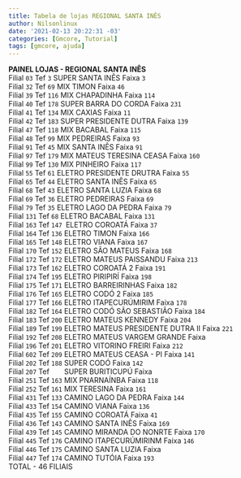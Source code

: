 ```yaml
---
title: Tabela de lojas REGIONAL SANTA INÊS
author: Nilsonlinux
date: '2021-02-13 20:22:31 -03'
categories: [Gmcore, Tutorial]
tags: [gmcore, ajuda]
---
```


**PAINEL LOJAS - REGIONAL SANTA INÊS**  
Filial `03`  Tef `3`   SUPER SANTA INÊS               Faixa `3`  
Filial `32`  Tef `69`  MIX TIMON                      Faixa `46`  
Filial `39`  Tef `116` MIX CHAPADINHA                 Faixa `114`  
Filial `40`  Tef `178` SUPER BARRA DO CORDA           Faixa `231`  
Filial `41`  Tef `134` MIX CAXIAS                     Faixa `11`  
Filial `42`  Tef `183` SUPER PRESIDENTE DUTRA         Faixa `139`  
Filial `47`  Tef `118` MIX BACABAL                    Faixa `115`  
Filial `48`  Tef `99`  MIX PEDREIRAS                  Faixa `93`  
Filial `91`  Tef `45`  MIX SANTA INÊS                 Faixa `91`  
Filial `97`  Tef `179` MIX MATEUS TERESINA CEASA      Faixa `160`  
Filial `99`  Tef `130` MIX PINHEIRO                   Faixa `117`  
Filial `55`  Tef `61`  ELETRO PRESIDENTE DRUTRA       Faixa `55`  
Filial `65`  Tef `44`  ELETRO SANTA INÊS              Faixa `65`  
Filial `68`  Tef `43`  ELETRO SANTA LUZIA             Faixa `68`  
Filial `69`  Tef `36`  ELETRO PEDREIRAS               Faixa `69`  
Filial `79`  Tef `35`  ELETRO LAGO DA PEDRA           Faixa `79`  
Filial `131` Tef `68`  ELETRO BACABAL                 Faixa `131`  
Filial `163` Tef `147 `ELETRO COROATÁ                 Faixa `37`  
Filial `164` Tef `136` ELETRO TIMON                   Faixa `166`  
Filial `165` Tef `148` ELETRO VIANA                   Faixa `167`  
Filial `170` Tef `152` ELETRO SÃO MATEUS              Faixa `168`  
Filial `172` Tef `172` ELETRO MATEUS PAISSANDU        Faixa `213`  
Filial `173` Tef `162` ELETRO COROATÁ 2               Faixa `191`  
Filial `174` Tef `195` ELETRO PIRIPIRÍ                Faixa `198`  
Filial `175` Tef `171` ELETRO BARREIRINHAS            Faixa `182`  
Filial `176` Tef `165` ELETRO CODÓ 2                  Faixa `185`  
Filial `177` Tef `166` ELETRO ITAPECURÚMIRIM          Faixa `178`  
Filial `182` Tef `164` ELETRO CODÓ SÃO SEBASTIÃO      Faixa `184`  
Filial `183` Tef `200` ELETRO MATEUS KENNEDY          Faixa `204`  
Filial `189` Tef `199` ELETRO MATEUS PRESIDENTE DUTRA II Faixa `221`  
Filial `192` Tef `208` ELETRO MATEUS VARGEM GRANDE       Faixa `   `  
Filial `196` Tef `201` ELETRO VITORINO FREIRI         Faixa `212`  
Filial `602` Tef `209` ELETRO MATEUS CEASA - PI       Faixa `141`  
Filial `202` Tef `188` SUPER CODÓ                     Faixa `142`  
Filial `207` Tef `   ` SUPER BURITICUPÚ               Faixa `   `   
Filial `251` Tef `163` MIX PNARNAÍNBA                 Faixa `118`  
Filial `252` Tef `161` MIX TERESINA                   Faixa `161`  
Filial `431` Tef `133` CAMINO LAGO DA PEDRA           Faixa `144`  
Filial `433` Tef `154` CAMINO VIANA                   Faixa `136`  
Filial `435` Tef `155` CAMINO COROATÁ                 Faixa `41`  
Filial `436` Tef `143` CAMINO SANTA INÊS              Faixa `169`  
Filial `439` Tef `145` CAMINO MIRANDA DO NONRTE       Faixa `170`  
Filial `445` Tef `176` CAMINO ITAPECURÚMIRINM         Faixa `146`  
Filial `446` Tef `175` CAMINO SANTA LUZIA             Faixa `   `  
Filial `447` Tef `174` CAMINO TUTÓIA                  Faixa `193`  
                     TOTAL - 46 FILIAIS  
                     
